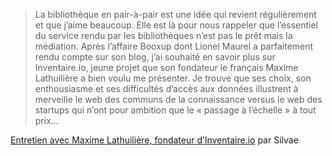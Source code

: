 > La bibliothèque en pair-à-pair est une idée qui revient régulièrement et que j’aime beaucoup. Elle est là pour nous rappeler que l’essentiel du service rendu par les bibliothèques n’est pas le prêt mais la médiation. Après l’affaire Booxup dont Lionel Maurel a parfaitement rendu compte sur son blog, j’ai souhaité en savoir plus sur Inventaire.io, jeune projet que son fondateur le français Maxime Lathuilière a bien voulu me présenter. Je trouve que ses choix, son enthousiasme et ses difficultés d’accès aux données illustrent à merveille le web des communs de la connaissance versus le web des startups qui n’ont pour ambition que le « passage à l’échelle » à tout prix…

[Entretien avec Maxime Lathuilière, fondateur d’Inventaire.io](http://www.bibliobsession.net/2016/01/27/entretien-maxime-lathuiliere-fondateur-dinventaire-io) par Silvae

